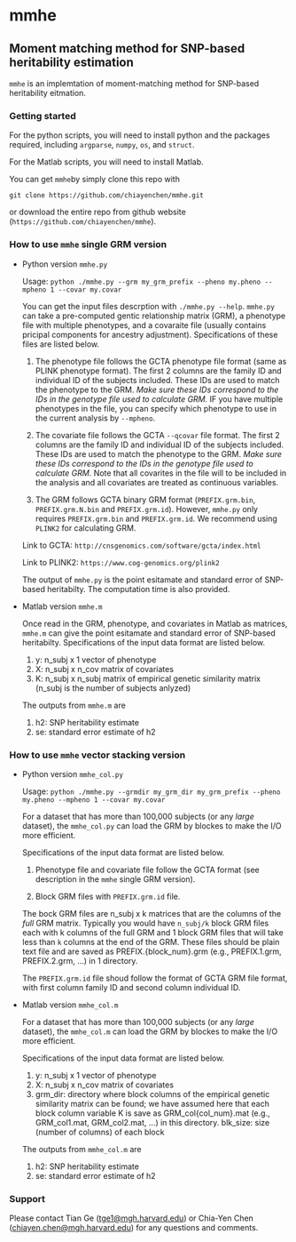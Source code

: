 # mmhe
## Moment matching method for SNP-based heritability estimation

`mmhe` is an implemtation of moment-matching method for SNP-based heritability eitmation.


### Getting started
For the python scripts, you will need to install python and the packages required, including `argparse`, `numpy`, `os`, and `struct`.

For the Matlab scripts, you will need to install Matlab.

You can get `mmhe`by simply clone this repo with 
```  
git clone https://github.com/chiayenchen/mmhe.git
```
or download the entire repo from github website (`https://github.com/chiayenchen/mmhe`).


### How to use `mmhe` single GRM version
* Python version `mmhe.py`

  Usage: `python ./mmhe.py --grm my_grm_prefix --pheno my.pheno --mpheno 1 --covar my.covar`

  You can get the input files descrption with `./mmhe.py --help`.
  `mmhe.py` can take a pre-computed gentic relationship matrix (GRM), a phenotype file with multiple phenotypes, and a covaraite file (usually contains pricipal components for ancestry adjustment). Specifications of these files are listed below.

  1. The phenotype file follows the GCTA phenotype file format (same as PLINK phenotype format). The first 2 columns are the family ID and individual ID of the subjects included. These IDs are used to match the phenotype to the GRM. _Make sure these IDs correspond to the IDs in the genotype file used to calculate GRM._ IF you have multiple phenotypes in the file, you can specify which phenotype to use in the current analysis by `--mpheno`.

  2. The covariate file follows the GCTA `--qcovar` file format. The first 2 columns are the family ID and individual ID of the subjects included. These IDs are used to match the phenotype to the GRM. _Make sure these IDs correspond to the IDs in the genotype file used to calculate GRM._ Note that all covarites in the file will to be included in the analysis and all covariates are treated as continuous variables.

  3. The GRM follows GCTA binary GRM format (`PREFIX.grm.bin`, `PREFIX.grm.N.bin` and `PREFIX.grm.id`). However, `mmhe.py` only requires `PREFIX.grm.bin` and `PREFIX.grm.id`. We recommend using `PLINK2` for calculating GRM.

    Link to GCTA: `http://cnsgenomics.com/software/gcta/index.html`

    Link to PLINK2: `https://www.cog-genomics.org/plink2`

  The output of `mmhe.py` is the point esitamate and standard error of SNP-based heritabilty. The computation time is also provided.

* Matlab version `mmhe.m`

  Once read in the GRM, phenotype, and covariates in Matlab as matrices, `mmhe.m` can give the point esitamate and standard error of SNP-based heritabilty. Specifications of the input data format are listed below.

    1. y: n_subj x 1 vector of phenotype
    2. X: n_subj x n_cov matrix of covariates
    3. K: n_subj x n_subj matrix of empirical genetic similarity matrix
    (n_subj is the number of subjects anlyzed)

  The outputs from `mmhe.m` are

    1. h2: SNP heritability estimate
    2. se: standard error estimate of h2


### How to use `mmhe` vector stacking version
* Python version `mmhe_col.py`

  Usage: `python ./mmhe.py --grmdir my_grm_dir my_grm_prefix --pheno my.pheno --mpheno 1 --covar my.covar`

  For a dataset that has more than 100,000 subjects (or any *large* dataset), the `mmhe_col.py` can load the GRM by blockes to make the I/O more efficient.

  Specifications of the input data format are listed below.

    1. Phenotype file and covariate file follow the GCTA format (see description in the `mmhe` single GRM version).

    2. Block GRM files with `PREFIX.grm.id` file.

    The bock GRM files are n_subj x k matrices that are the columns of the *full* GRM matrix. Typically you would have `n_subj/k` block GRM files each with k columns of the full GRM and 1 block GRM files that will take less than `k` columns at the end of the GRM. These files should be plain text file and are saved as PREFIX.{block_num}.grm (e.g., PREFIX.1.grm, PREFIX.2.grm, ...) in 1 directory.

    The `PREFIX.grm.id` file shoud follow the format of GCTA GRM file format, with first column family ID and second column individual ID.

* Matlab version `mmhe_col.m`

  For a dataset that has more than 100,000 subjects (or any *large* dataset), the `mmhe_col.m` can load the GRM by blockes to make the I/O more efficient.

  Specifications of the input data format are listed below.
  
    1. y: n_subj x 1 vector of phenotype
    2. X: n_subj x n_cov matrix of covariates
    3. grm_dir: directory where block columns of the empirical genetic similarity matrix can be found; we have assumed here that each block column variable K is save as GRM_col{col_num}.mat (e.g., GRM_col1.mat, GRM_col2.mat, ...) in this directory.
    blk_size: size (number of columns) of each block
  
  The outputs from `mmhe_col.m` are
    
    1. h2: SNP heritability estimate
    2. se: standard error estimate of h2
    

### Support
Please contact Tian Ge (tge1@mgh.harvard.edu) or Chia-Yen Chen (chiayen.chen@mgh.harvard.edu) for any questions and comments.

